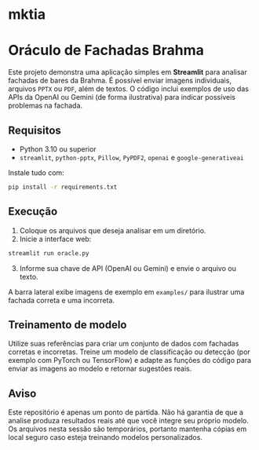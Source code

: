 # mktia
# Oráculo de Fachadas Brahma

Este projeto demonstra uma aplicação simples em **Streamlit** para analisar
fachadas de bares da Brahma. É possível enviar imagens individuais, arquivos
`PPTX` ou `PDF`, além de textos. O código inclui exemplos de uso das APIs da
OpenAI ou Gemini (de forma ilustrativa) para indicar possíveis problemas na
fachada.

## Requisitos

- Python 3.10 ou superior
- `streamlit`, `python-pptx`, `Pillow`, `PyPDF2`, `openai` e
  `google-generativeai`

Instale tudo com:

```bash
pip install -r requirements.txt
```

## Execução

1. Coloque os arquivos que deseja analisar em um diretório.
2. Inicie a interface web:

```bash
streamlit run oracle.py
```

3. Informe sua chave de API (OpenAI ou Gemini) e envie o arquivo ou texto.

A barra lateral exibe imagens de exemplo em `examples/` para ilustrar uma
fachada correta e uma incorreta.

## Treinamento de modelo

Utilize suas referências para criar um conjunto de dados com fachadas corretas
e incorretas. Treine um modelo de classificação ou detecção (por exemplo com
PyTorch ou TensorFlow) e adapte as funções do código para enviar as imagens ao
modelo e retornar sugestões reais.

## Aviso

Este repositório é apenas um ponto de partida. Não há garantia de que a
analise produza resultados reais até que você integre seu próprio modelo.
Os arquivos nesta sessão são temporários, portanto mantenha cópias em local
seguro caso esteja treinando modelos personalizados.
